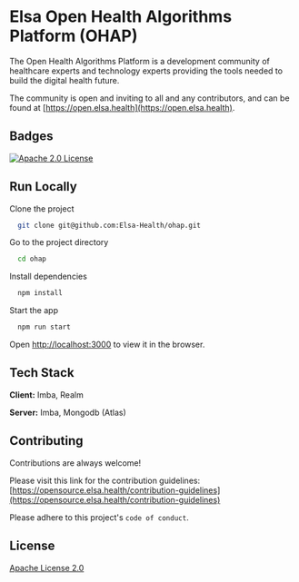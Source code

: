 # Elsa Open Health Algorithms Platform (OHAP)

The Open Health Algorithms Platform is a development community of healthcare experts and technology experts providing the tools needed to build the digital health future.

The community is open and inviting to all and any contributors, and can be found at [https://open.elsa.health](https://open.elsa.health).

## Badges

[![Apache 2.0 License](https://img.shields.io/badge/license-Apache%202.0-blue.svg)](http://www.gnu.org/licenses/agpl-3.0)

## Run Locally

Clone the project

```bash
  git clone git@github.com:Elsa-Health/ohap.git
```

Go to the project directory

```bash
  cd ohap
```

Install dependencies

```bash
  npm install
```

Start the app

```bash
  npm run start
```

Open [http://localhost:3000](http://localhost:3000) to view it in the browser.

## Tech Stack

**Client:** Imba, Realm

**Server:** Imba, Mongodb (Atlas)

## Contributing

Contributions are always welcome!

Please visit this link for the contribution guidelines: [https://opensource.elsa.health/contribution-guidelines](https://opensource.elsa.health/contribution-guidelines)

Please adhere to this project's `code of conduct`.

## License

[Apache License 2.0](https://choosealicense.com/licenses/apache-2.0/)
